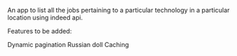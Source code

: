 An app to list all the jobs pertaining to a particular technology in a particular location using indeed api.

Features to be added:

Dynamic pagination
Russian doll Caching